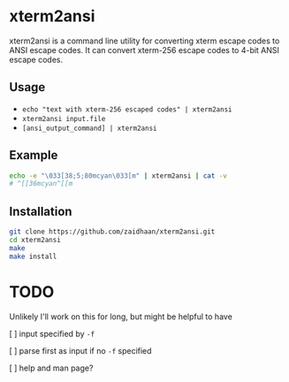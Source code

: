 # xterm2ansi

xterm2ansi is a command line utility for converting xterm escape codes to ANSI escape codes. It can convert xterm-256 escape codes to 4-bit ANSI escape codes.

## Usage
* `echo "text with xterm-256 escaped codes" | xterm2ansi`
* `xterm2ansi input.file`
* `[ansi_output_command] | xterm2ansi`

## Example
```sh
echo -e "\033[38;5;80mcyan\033[m" | xterm2ansi | cat -v
# ^[[36mcyan^[[m
```

## Installation
```sh
git clone https://github.com/zaidhaan/xterm2ansi.git
cd xterm2ansi
make
make install
```

# TODO
Unlikely I'll work on this for long, but might be helpful to have

[ ] input specified by `-f`

[ ] parse first as input if no `-f` specified

[ ] help and man page?
